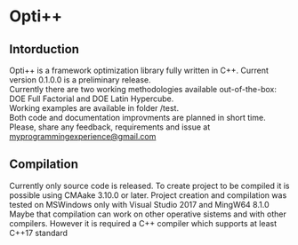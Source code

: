 # Opti++
## Intorduction
Opti++ is a framework optimization library fully written in C++. Current version 0.1.0.0 is a preliminary release.  
Currently there are two working methodologies available out-of-the-box: DOE Full Factorial and DOE Latin Hypercube.  
Working examples are available in folder /test.    
Both code and documentation improvments are planned in short time.   
Please, share any feedback, requirements and issue at myprogrammingexperience@gmail.com
## Compilation
Currently only source code is released. To create project to be compiled it is possible using CMAake 3.10.0 or later.
Project creation and compilation was tested on MSWindows only with Visual Studio 2017 and MingW64 8.1.0 Maybe that compilation 
can work on other operative sistems and with other compilers. However it is required a C++ compiler which supports at least C++17 standard
